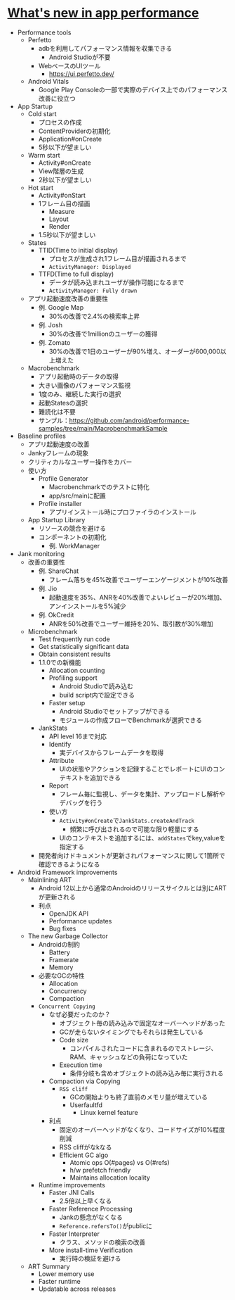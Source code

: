 # [What's new in app performance](https://io.google/2022/program/2cf473b7-113e-4332-a469-8dfd815eb45b/)

* Performance tools
  * Perfetto
    * adbを利用してパフォーマンス情報を収集できる
      * Android Studioが不要
    * WebベースのUIツール
      * https://ui.perfetto.dev/
  * Android Vitals
    * Google Play Consoleの一部で実際のデバイス上でのパフォーマンス改善に役立つ
* App Startup
  * Cold start
    * プロセスの作成
    * ContentProviderの初期化
    * Application#onCreate
    * 5秒以下が望ましい
  * Warm start
    * Activity#onCreate
    * View階層の生成
    * 2秒以下が望ましい
  * Hot start
    * Activity#onStart
    * 1フレーム目の描画
      * Measure
      * Layout
      * Render
    * 1.5秒以下が望ましい
  * States
    * TTID(Time to initial display)
      * プロセスが生成され1フレーム目が描画されるまで
      * `ActivityManager: Displayed`
    * TTFD(Time to full display)
      * データが読み込まれユーザが操作可能になるまで
      * `ActivityManager: Fully drawn`
  * アプリ起動速度改善の重要性
    * 例. Google Map
      * 30%の改善で2.4%の検索率上昇
    * 例. Josh
      * 30%の改善で1millionのユーザーの獲得
    * 例. Zomato
      * 30%の改善で1日のユーザーが90%増え、オーダーが600,000以上増えた
  * Macrobenchmark
    * アプリ起動時のデータの取得
    * 大きい画像のパフォーマンス監視
    * 1度のみ、継続した実行の選択
    * 起動Statesの選択
    * 難読化は不要
    * サンプル：https://github.com/android/performance-samples/tree/main/MacrobenchmarkSample
* Baseline profiles
  * アプリ起動速度の改善
  * Jankyフレームの現象
  * クリティカルなユーザー操作をカバー
  * 使い方
    * Profile Generator
      * Macrobenchmarkでのテストに特化
      * app/src/mainに配置
    * Profile installer
      * アプリインストール時にプロファイラのインストール
  * App Startup Library
    * リソースの競合を避ける
    * コンポーネントの初期化
      * 例. WorkManager
* Jank monitoring
  * 改善の重要性
    * 例. ShareChat
      * フレーム落ちを45%改善でユーザーエンゲージメントが10%改善
    * 例. Jio
      * 起動速度を35%、ANRを40%改善でよいレビューが20%増加、アンインストールを5%減少
    * 例. OkCredit
      * ANRを50%改善でユーザー維持を20%、取引数が30%増加
  * Microbenchmark
    * Test frequently run code
    * Get statistically significant data
    * Obtain consistent results
    * 1.1.0での新機能
      * Allocation counting
      * Profiling support
        * Android Studioで読み込む
        * build script内で設定できる
      * Faster setup
        * Android Studioでセットアップができる
        * モジュールの作成フローでBenchmarkが選択できる
    * JankStats
      * API level 16まで対応
      * Identify
        * 実デバイスからフレームデータを取得
      * Attribute
        * UIの状態やアクションを記録することでレポートにUIのコンテキストを追加できる
      * Report
        * フレーム毎に監視し、データを集計、アップロードし解析やデバッグを行う
      * 使い方
        * `Activity#onCreate`で`JankStats.createAndTrack`
          * 頻繁に呼び出されるので可能な限り軽量にする
        * UIのコンテキストを追加するには、`addStates`でkey,valueを指定する
    * 開発者向けドキュメントが更新されパフォーマンスに関して1箇所で確認できるようになる
* Android Framework improvements
  * Mainlining ART
    * Android 12以上から通常のAndroidのリリースサイクルとは別にARTが更新される
    * 利点
      * OpenJDK API
      * Performance updates
      * Bug fixes
  * The new Garbage Collector
    * Androidの制約
      * Battery
      * Framerate
      * Memory
    * 必要なGCの特性
      * Allocation
      * Concurrency
      * Compaction
    * `Concurrent Copying`
      * なぜ必要だったのか？
        * オブジェクト毎の読み込みで固定なオーバーヘッドがあった
        * GCが走らないタイミングでもそれらは発生している
        * Code size
          * コンパイルされたコードに含まれるのでストレージ、RAM、キャッシュなどの負荷になっていた
        * Execution time
          * 条件分岐も含めオブジェクトの読み込み毎に実行される
      * Compaction via Copying
        * `RSS cliff`
           * GCの開始よりも終了直前のメモリ量が増えている
          * Userfaultfd
            * Linux kernel feature
      * 利点
        * 固定のオーバーヘッドがなくなり、コードサイズが10%程度削減
        * RSS cliffがなkなる
        * Efficient GC algo
          * Atomic ops O(#pages) vs O(#refs)
          * h/w prefetch friendly
          * Maintains allocation locality
    * Runtime improvements
      * Faster JNI Calls
        * 2.5倍以上早くなる
      * Faster Reference Processing
        * Jankの懸念がなくなる
        * `Reference.refersTo()`がpublicに
      * Faster Interpreter
        * クラス、メソッドの検索の改善
      * More install-time Verification
        * 実行時の検証を避ける
  * ART Summary
    * Lower memory use
    * Faster runtime
    * Updatable across releases
